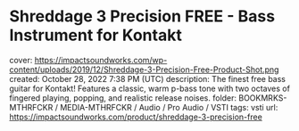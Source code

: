 # Shreddage 3 Precision FREE - Bass Instrument for Kontakt

cover: https://impactsoundworks.com/wp-content/uploads/2019/12/Shreddage-3-Precision-Free-Product-Shot.png
created: October 28, 2022 7:38 PM (UTC)
description: The finest free bass guitar for Kontakt! Features a classic, warm p-bass tone with two octaves of fingered playing, popping, and realistic release noises.
folder: BOOKMRKS-MTHRFCKR / MEDIA-MTHRFCKR / Audio / Pro Audio / VSTI
tags: vsti
url: https://impactsoundworks.com/product/shreddage-3-precision-free